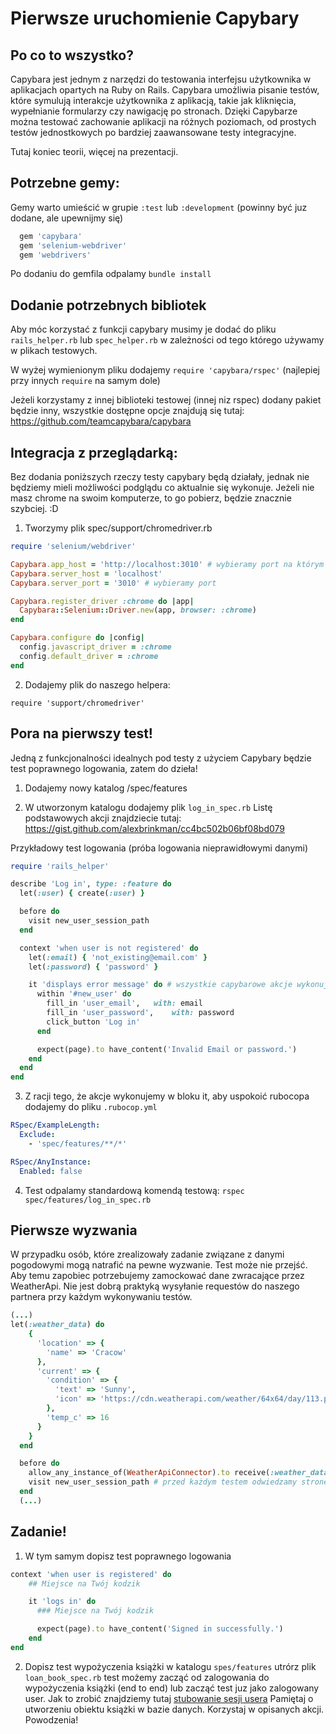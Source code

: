 # Pierwsze uruchomienie Capybary

## Po co to wszystko?

Capybara jest jednym z narzędzi do testowania interfejsu użytkownika w aplikacjach opartych na Ruby on Rails. Capybara umożliwia pisanie testów, które symulują interakcje użytkownika z aplikacją, takie jak kliknięcia, wypełnianie formularzy czy nawigację po stronach. Dzięki Capybarze można testować zachowanie aplikacji na różnych poziomach, od prostych testów jednostkowych po bardziej zaawansowane testy integracyjne.

Tutaj koniec teorii, więcej na prezentacji.

## Potrzebne gemy:

Gemy warto umieścić w grupie ```:test``` lub ```:development``` (powinny być juz dodane, ale upewnijmy się)

```ruby
  gem 'capybara'
  gem 'selenium-webdriver'
  gem 'webdrivers'
```
Po dodaniu do gemfila odpalamy ```bundle install```

## Dodanie potrzebnych bibliotek

Aby móc korzystać z funkcji capybary musimy je dodać do pliku ```rails_helper.rb``` lub ```spec_helper.rb``` w zależności od tego którego używamy w plikach testowych.

W wyżej wymienionym pliku dodajemy ```require 'capybara/rspec'``` (najlepiej przy innych ```require``` na samym dole)

Jeżeli korzystamy z innej biblioteki testowej (innej niz rspec) dodany pakiet będzie inny, wszystkie dostępne opcje znajdują się tutaj: https://github.com/teamcapybara/capybara

## Integracja z przeglądarką:
Bez dodania poniższych rzeczy testy capybary będą działały, jednak nie będziemy mieli możliwości podglądu co aktualnie się wykonuje.
Jeżeli nie masz chrome na swoim komputerze, to go pobierz, będzie znacznie szybciej. :D

1. Tworzymy plik spec/support/chromedriver.rb

```ruby
require 'selenium/webdriver'

Capybara.app_host = 'http://localhost:3010' # wybieramy port na którym capybara będzie uruchamiała przeglądarkę
Capybara.server_host = 'localhost'
Capybara.server_port = '3010' # wybieramy port

Capybara.register_driver :chrome do |app|
  Capybara::Selenium::Driver.new(app, browser: :chrome)
end

Capybara.configure do |config|
  config.javascript_driver = :chrome
  config.default_driver = :chrome
end

```

2. Dodajemy plik do naszego helpera:

```require 'support/chromedriver'```

## Pora na pierwszy test!

Jedną z funkcjonalności idealnych pod testy z użyciem Capybary będzie test poprawnego logowania, zatem do dzieła!

1. Dodajemy nowy katalog /spec/features

2. W utworzonym katalogu dodajemy plik ```log_in_spec.rb```
Listę podstawowych akcji znajdziecie tutaj: https://gist.github.com/alexbrinkman/cc4bc502b06bf08bd079

Przykładowy test logowania (próba logowania nieprawidłowymi danymi)

```ruby
require 'rails_helper'

describe 'Log in', type: :feature do
  let(:user) { create(:user) }

  before do
    visit new_user_session_path
  end

  context 'when user is not registered' do
    let(:email) { 'not_existing@email.com' }
    let(:password) { 'password' }

    it 'displays error message' do # wszystkie capybarowe akcje wykonujemy w bloku it
      within '#new_user' do
        fill_in 'user_email',	with: email
        fill_in 'user_password',	with: password
        click_button 'Log in'
      end

      expect(page).to have_content('Invalid Email or password.')
    end
  end
end
```

3. Z racji tego, że akcje wykonujemy w bloku it, aby uspokoić rubocopa dodajemy do pliku ```.rubocop.yml```
```yml
RSpec/ExampleLength:
  Exclude:
    - 'spec/features/**/*'

RSpec/AnyInstance:
  Enabled: false
```

4. Test odpalamy standardową komendą testową: ```rspec spec/features/log_in_spec.rb```

## Pierwsze wyzwania

W przypadku osób, które zrealizowały zadanie związane z danymi pogodowymi mogą natrafić na pewne wyzwanie. Test może nie przejść.
Aby temu zapobiec potrzebujemy zamockować dane zwracające przez WeatherApi. Nie jest dobrą praktyką wysyłanie requestów do naszego partnera przy każdym wykonywaniu testów.

```ruby
(...)
let(:weather_data) do
    {
      'location' => {
        'name' => 'Cracow'
      },
      'current' => {
        'condition' => {
          'text' => 'Sunny',
          'icon' => 'https://cdn.weatherapi.com/weather/64x64/day/113.png'
        },
        'temp_c' => 16
      }
    }
  end

  before do
    allow_any_instance_of(WeatherApiConnector).to receive(:weather_data).and_return(weather_data) # mockujemy dane pogodowe
    visit new_user_session_path # przed każdym testem odwiedzamy stronę logowania
  end
  (...)
```

## Zadanie!
1. W tym samym dopisz test poprawnego logowania
```ruby
context 'when user is registered' do
    ## Miejsce na Twój kodzik

    it 'logs in' do
      ### Miejsce na Twój kodzik

      expect(page).to have_content('Signed in successfully.')
    end
end
```

2. Dopisz test wypożyczenia książki
w katalogu ```spes/features``` utrórz plik ```loan_book_spec.rb```
test możemy zacząć od zalogowania do wypożyczenia książki (end to end) lub zacząć test juz jako zalogowany user.
Jak to zrobić znajdziemy tutaj [stubowanie sesji usera](https://sajadtorkamani.com/login-devise-user-in-capybara-tests/)
Pamiętaj o utworzeniu obiektu książki w bazie danych.
Korzystaj w opisanych akcji.
Powodzenia!
